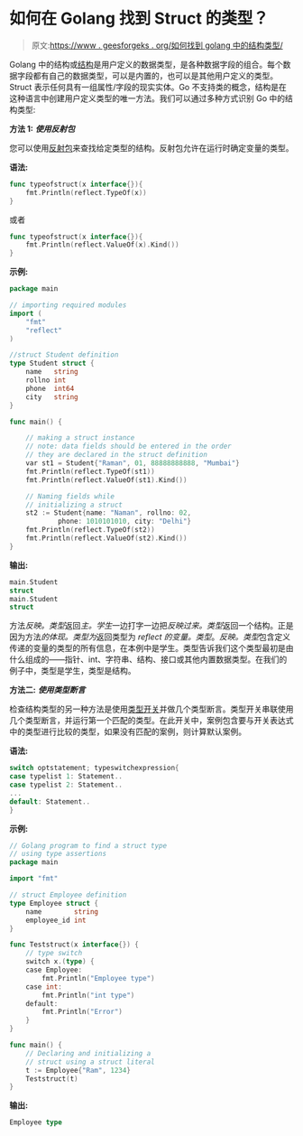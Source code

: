 # 如何在 Golang 找到 Struct 的类型？

> 原文:[https://www . geesforgeks . org/如何找到 golang 中的结构类型/](https://www.geeksforgeeks.org/how-to-find-the-type-of-struct-in-golang/)

Golang 中的结构或[结构](https://www.geeksforgeeks.org/structures-in-golang/)是用户定义的数据类型，是各种数据字段的组合。每个数据字段都有自己的数据类型，可以是内置的，也可以是其他用户定义的类型。Struct 表示任何具有一组属性/字段的现实实体。Go 不支持类的概念，结构是在这种语言中创建用户定义类型的唯一方法。我们可以通过多种方式识别 Go 中的结构类型:

**方法 1:** ***使用反射包***

您可以使用[反射包](https://golang.org/pkg/reflect/)来查找给定类型的结构。反射包允许在运行时确定变量的类型。

**语法:**

```go
func typeofstruct(x interface{}){
    fmt.Println(reflect.TypeOf(x))
}

```

或者

```go
func typeofstruct(x interface{}){
    fmt.Println(reflect.ValueOf(x).Kind())
}

```

**示例:**

```go
package main

// importing required modules
import (
    "fmt"
    "reflect"
)

//struct Student definition
type Student struct {
    name   string
    rollno int
    phone  int64
    city   string
}

func main() {

    // making a struct instance
    // note: data fields should be entered in the order
    // they are declared in the struct definition
    var st1 = Student{"Raman", 01, 88888888888, "Mumbai"}
    fmt.Println(reflect.TypeOf(st1))
    fmt.Println(reflect.ValueOf(st1).Kind())

    // Naming fields while
    // initializing a struct
    st2 := Student{name: "Naman", rollno: 02, 
            phone: 1010101010, city: "Delhi"}
    fmt.Println(reflect.TypeOf(st2))
    fmt.Println(reflect.ValueOf(st2).Kind())
}
```

**输出:**

```go
main.Student
struct
main.Student
struct

```

方法*反映。类型*返回*主。学生*一边打字一边把*反映过来。类型*返回一个结构。正是因为方法*的体现。类型为*返回类型为 *reflect 的变量。类型*。*反映。类型*包含定义传递的变量的类型的所有信息，在本例中是学生。类型告诉我们这个类型最初是由什么组成的——指针、int、字符串、结构、接口或其他内置数据类型。在我们的例子中，类型是学生，类型是结构。

**方法二:** ***使用类型断言***

检查结构类型的另一种方法是使用[类型开关](https://www.geeksforgeeks.org/switch-statement-in-go/)并做几个类型断言。类型开关串联使用几个类型断言，并运行第一个匹配的类型。在此开关中，案例包含要与开关表达式中的类型进行比较的类型，如果没有匹配的案例，则计算默认案例。

**语法:**

```go
switch optstatement; typeswitchexpression{
case typelist 1: Statement..
case typelist 2: Statement..
...
default: Statement..
}

```

**示例:**

```go
// Golang program to find a struct type
// using type assertions
package main

import "fmt"

// struct Employee definition
type Employee struct {
    name        string
    employee_id int
}

func Teststruct(x interface{}) {
    // type switch
    switch x.(type) {
    case Employee:
        fmt.Println("Employee type")
    case int:
        fmt.Println("int type")
    default:
        fmt.Println("Error")
    }
}

func main() {
    // Declaring and initializing a
    // struct using a struct literal
    t := Employee{"Ram", 1234}
    Teststruct(t)
}
```

**输出:**

```go
Employee type

```